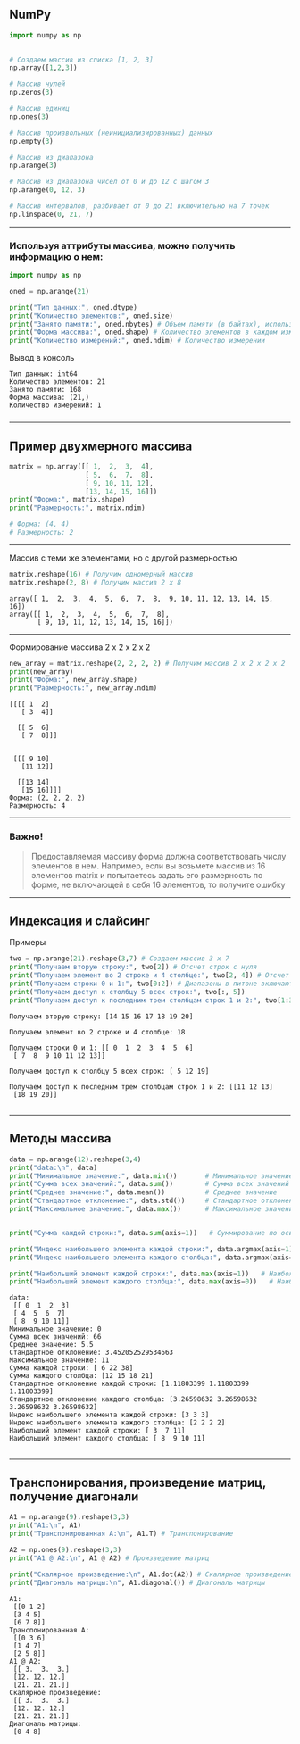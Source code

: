 ## NumPy
   ```python
import numpy as np

    
# Создаем массив из списка [1, 2, 3]
np.array([1,2,3])

# Массив нулей
np.zeros(3)

# Массив единиц
np.ones(3)

# Массив произвольных (неинициализированных) данных
np.empty(3)

# Массив из диапазона
np.arange(3)

# Массив из диапазона чисел от 0 и до 12 с шагом 3
np.arange(0, 12, 3)

# Массив интервалов, разбивает от 0 до 21 включительно на 7 точек
np.linspace(0, 21, 7)
   ```
---

### Используя аттрибуты массива, можно получить информацию о нем:

   ```python
import numpy as np

oned = np.arange(21)

print("Тип данных:", oned.dtype)
print("Количество элементов:", oned.size)
print("Занято памяти:", oned.nbytes) # Объем памяти (в байтах), используемый элементами массива
print("Форма массива:", oned.shape) # Количество элементов в каждом измерении
print("Количество измерений:", oned.ndim) # Количество измерении   
  ```

Вывод в консоль
```commandline
Тип данных: int64
Количество элементов: 21
Занято памяти: 168
Форма массива: (21,)
Количество измерений: 1
```
###
###

---
## Пример двухмерного массива

```python
matrix = np.array([[ 1,  2,  3,  4],
                   [ 5,  6,  7,  8],
                   [ 9, 10, 11, 12],
                   [13, 14, 15, 16]])
print("Форма:", matrix.shape)
print("Размерность:", matrix.ndim)

# Форма: (4, 4)
# Размерность: 2
```
---
Массив с теми же элементами, но с другой размерностью

```python
matrix.reshape(16) # Получим одномерный массив
matrix.reshape(2, 8) # Получим массив 2 х 8
```

```commandline
array([ 1,  2,  3,  4,  5,  6,  7,  8,  9, 10, 11, 12, 13, 14, 15, 16])
array([[ 1,  2,  3,  4,  5,  6,  7,  8],
       [ 9, 10, 11, 12, 13, 14, 15, 16]])
```
---
Формирование массива 2 х 2 x 2 x 2
```python
new_array = matrix.reshape(2, 2, 2, 2) # Получим массив 2 х 2 x 2 x 2
print(new_array)
print("Форма:", new_array.shape)
print("Размерность:", new_array.ndim)
```

```commandline
[[[[ 1  2]
   [ 3  4]]

  [[ 5  6]
   [ 7  8]]]


 [[[ 9 10]
   [11 12]]

  [[13 14]
   [15 16]]]]
Форма: (2, 2, 2, 2)
Размерность: 4
```
---
### Важно!
> Предоставляемая массиву форма должна соответствовать числу элементов в нем. Например, если вы возьмете массив из 16 элементов matrix и попытаетесь задать его размерность по форме, не включающей в себя 16 элементов, то получите ошибку
---
## Индексация и слайсинг

Примеры 
```python
two = np.arange(21).reshape(3,7) # Создаем массив 3 х 7
print("Получаем вторую строку:", two[2]) # Отсчет строк с нуля
print("Получаем элемент во 2 строке и 4 столбце:", two[2, 4]) # Отсчет строк и столбцов с нуля
print("Получаем строки 0 и 1:", two[0:2]) # Диапазоны в питоне включают начальное значение и не включают конечное
print("Получаем доступ к столбцу 5 всех строк:", two[:, 5])
print("Получаем доступ к последним трем столбцам строк 1 и 2:", two[1:3, -3:])
```
```commandline
Получаем вторую строку: [14 15 16 17 18 19 20]

Получаем элемент во 2 строке и 4 столбце: 18

Получаем строки 0 и 1: [[ 0  1  2  3  4  5  6]
 [ 7  8  9 10 11 12 13]]

Получаем доступ к столбцу 5 всех строк: [ 5 12 19]

Получаем доступ к последним трем столбцам строк 1 и 2: [[11 12 13]
 [18 19 20]]
```

##
___

## Методы массива

```python
data = np.arange(12).reshape(3,4)
print("data:\n", data)
print("Минимальное значение:", data.min())       # Минимальное значение
print("Сумма всех значений:", data.sum())        # Сумма всех значений
print("Среднее значение:", data.mean())          # Среднее значение
print("Стандартное отклонение:", data.std())     # Стандартное отклонение
print("Максимальное значение:", data.max())      # Максимальное значение


print("Сумма каждой строки:", data.sum(axis=1))   # Суммирование по оси 1 - результ…(axis=0))   # Стандартное отклонение каждого столбца

print("Индекс наибольшего элемента каждой строки:", data.argmax(axis=1))   # Индекс наибольшего элемента  каждой строки
print("Индекс наибольшего элемента каждого столбца:", data.argmax(axis=0))   # Индекс наибольшего элемента  каждого столбца

print("Наибольший элемент каждой строки:", data.max(axis=1))   # Наибольший элемент  каждой строки
print("Наибольший элемент каждого столбца:", data.max(axis=0))   # Наибольший элемент  каждого столбца
```
```commandline
data:
 [[ 0  1  2  3]
 [ 4  5  6  7]
 [ 8  9 10 11]]
Минимальное значение: 0
Сумма всех значений: 66
Среднее значение: 5.5
Стандартное отклонение: 3.452052529534663
Максимальное значение: 11
Сумма каждой строки: [ 6 22 38]
Сумма каждого столбца: [12 15 18 21]
Стандартное отклонение каждой строки: [1.11803399 1.11803399 1.11803399]
Стандартное отклонение каждого столбца: [3.26598632 3.26598632 3.26598632 3.26598632]
Индекс наибольшего элемента каждой строки: [3 3 3]
Индекс наибольшего элемента каждого столбца: [2 2 2 2]
Наибольший элемент каждой строки: [ 3  7 11]
Наибольший элемент каждого столбца: [ 8  9 10 11]
```




##
___

## Транспонирования, произведение матриц, получение диагонали

```python
A1 = np.arange(9).reshape(3,3)
print("A1:\n", A1)
print("Транспонированная А:\n", A1.T) # Транспонирование

A2 = np.ones(9).reshape(3,3)
print("A1 @ A2:\n", A1 @ A2) # Произведение матриц

print("Скалярное произведение:\n", A1.dot(A2)) # Скалярное произведение
print("Диагональ матрицы:\n", A1.diagonal()) # Диагональ матрицы
```
```commandline
A1:
 [[0 1 2]
 [3 4 5]
 [6 7 8]]
Транспонированная А:
 [[0 3 6]
 [1 4 7]
 [2 5 8]]
A1 @ A2:
 [[ 3.  3.  3.]
 [12. 12. 12.]
 [21. 21. 21.]]
Скалярное произведение:
 [[ 3.  3.  3.]
 [12. 12. 12.]
 [21. 21. 21.]]
Диагональ матрицы:
 [0 4 8]
```

